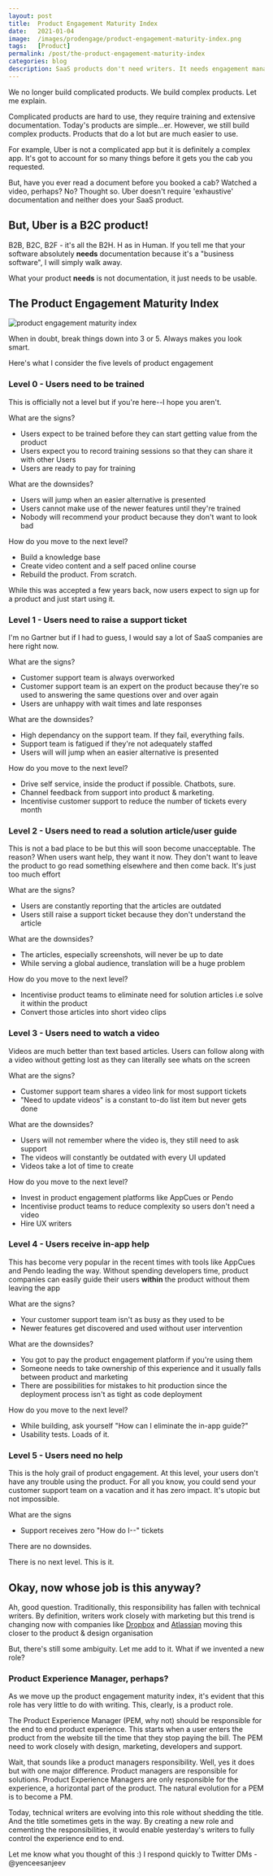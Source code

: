 ```yaml
---
layout: post
title:  Product Engagement Maturity Index
date:   2021-01-04
image:  /images/prodengage/product-engagement-maturity-index.png
tags:   [Product]
permalink: /post/the-product-engagement-maturity-index
categories: blog
description: SaaS products don't need writers. It needs engagement managers.
---
```

We no longer build complicated products. We build complex products. Let me explain.

Complicated products are hard to use, they require training and extensive documentation. Today's products are simple...er. However, we still build complex products. Products that do a lot but are much easier to use.

For example, Uber is not a complicated app but it is definitely a complex app. It's got to account for so many things before it gets you the cab you requested.

But, have you ever read a document before you booked a cab? Watched a video, perhaps? No? Thought so. Uber doesn't require 'exhaustive' documentation and neither does your SaaS product.

## But, Uber is a B2C product!

B2B, B2C, B2F - it's all the B2H. H as in Human. If you tell me that your software absolutely __needs__ documentation because it's a "business software", I will simply walk away.

What your product __needs__ is not documentation, it just needs to be usable.

## The Product Engagement Maturity Index

![product engagement maturity index](/images/prodengage/product-engagement-maturity-index.png)

When in doubt, break things down into 3 or 5. Always makes you look smart.

Here's what I consider the five levels of product engagement

### Level 0 - Users need to be trained
This is officially not a level but if you're here--I hope you aren't.

What are the signs?
- Users expect to be trained before they can start getting value from the product
- Users expect you to record training sessions so that they can share it with other Users
- Users are ready to pay for training

What are the downsides?
- Users will jump when an easier alternative is presented
- Users cannot make use of the newer features until they're trained
- Nobody will recommend your product because they don't want to look bad

How do you move to the next level?
- Build a knowledge base
- Create video content and a self paced online course
- Rebuild the product. From scratch.

While this was accepted a few years back, now users expect to sign up for a product and just start using it.

### Level 1 - Users need to raise a support ticket
I'm no Gartner but if I had to guess, I would say a lot of SaaS companies are here right now.

What are the signs?
- Customer support team is always overworked
- Customer support team is an expert on the product because they're so used to answering the same questions over and over again
- Users are unhappy with wait times and late responses

What are the downsides?
- High dependancy on the support team. If they fail, everything fails.
- Support team is fatigued if they're not adequately staffed
- Users will will jump when an easier alternative is presented

How do you move to the next level?
- Drive self service, inside the product if possible. Chatbots, sure.
- Channel feedback from support into product & marketing.
- Incentivise customer support to reduce the number of tickets every month

### Level 2 - Users need to read a solution article/user guide
This is not a bad place to be but this will soon become unacceptable. The reason? When users want help, they want it now. They don't want to leave the product to go read something elsewhere and then come back. It's just too much effort

What are the signs?
- Users are constantly reporting that the articles are outdated
- Users still raise a support ticket because they don't understand the article

What are the downsides?
- The articles, especially screenshots, will never be up to date
- While serving a global audience, translation will be a huge problem

How do you move to the next level?
- Incentivise product teams to eliminate need for solution articles i.e solve it within the product
- Convert those articles into short video clips


### Level 3 - Users need to watch a video
Videos are much better than text based articles. Users can follow along with a video without getting lost as they can literally see whats on the screen

What are the signs?
- Customer support team shares a video link for most support tickets
- "Need to update videos" is a constant to-do list item but never gets done

What are the downsides?
- Users will not remember where the video is, they still need to ask support
- The videos will constantly be outdated with every UI updated
- Videos take a lot of time to create

How do you move to the next level?
- Invest in product engagement platforms like AppCues or Pendo
- Incentivise product teams to reduce complexity so users don't need a video
- Hire UX writers

### Level 4 - Users receive in-app help
This has become very popular in the recent times with tools like AppCues and Pendo leading the way. Without spending developers time, product companies can easily guide their users __within__ the product without them leaving the app

What are the signs?
- Your customer support team isn't as busy as they used to be
- Newer features get discovered and used without user intervention

What are the downsides?
- You got to pay the product engagement platform if you're using them
- Someone needs to take ownership of this experience and it usually falls between product and marketing
- There are possibilities for mistakes to hit production since the deployment process isn't as tight as code deployment

How do you move to the next level?
- While building, ask yourself "How can I eliminate the in-app guide?"
- Usability tests. Loads of it.

### Level 5 - Users need no help
This is the holy grail of product engagement. At this level, your users don't have any trouble using the product. For all you know, you could send your customer support team on a vacation and it has zero impact. It's utopic but not impossible.

What are the signs
- Support receives zero "How do I--" tickets

There are no downsides.

There is no next level. This is it.

## Okay, now whose job is this anyway?

Ah, good question. Traditionally, this responsibility has fallen with technical writers. By definition, writers work closely with marketing but this trend is changing now with companies like [Dropbox](https://medium.com/dropbox-design/why-your-design-team-should-hire-a-writer-24d55f1e2d4a) and [Atlassian](https://www.atlassian.com/company/careers/detail/20cf0aba-a344-4762-9914-d89d1afdee85) moving this closer to the product & design organisation

But, there's still some ambiguity. Let me add to it. What if we invented a new role?

### Product Experience Manager, perhaps?
As we move up the product engagement maturity index, it's evident that this role has very little to do with writing. This, clearly, is a product role.

The Product Experience Manager (PEM, why not) should be responsible for the end to end product experience. This starts when a user enters the product from the website till the time that they stop paying the bill. The PEM need to work closely with design, marketing, developers and support.

Wait, that sounds like a product managers responsibility. Well, yes it does but with one major difference. Product managers are responsible for solutions. Product Experience Managers are only responsible for the experience, a horizontal part of the product. The natural evolution for a PEM is to become a PM.

Today, technical writers are evolving into this role without shedding the title. And the title sometimes gets in the way. By creating a new role and cementing the responsibilities, it would enable yesterday's writers to fully control the experience end to end.

Let me know what you thought of this :) I respond quickly to Twitter DMs - @yenceesanjeev

